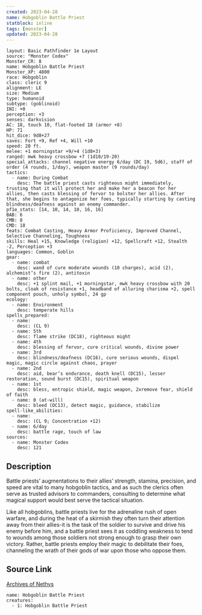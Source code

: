```yaml
---
created: 2023-04-28
name: Hobgoblin Battle Priest
statblock: inline
tags: [monster]
updated: 2023-04-28
---
```

```statblock
layout: Basic Pathfinder 1e Layout
source: "Monster Codex"
Monster_CR: 8
name: Hobgoblin Battle Priest
Monster_XP: 4800
race: Hobgoblin
class: cleric 9
alignment: LE
size: Medium
type: humanoid
subtype: (goblinoid)
INI: +0
perception: +3
senses: darkvision
AC: 18, touch 10, flat-footed 18 (armor +8)
HP: 71
hit_dice: 9d8+27
saves: Fort +9, Ref +4, Will +10
speed: 20 ft.
melee: +1 morningstar +9/+4 (1d8+3)
ranged: mwk heavy crossbow +7 (1d10/19-20)
special_attacks: channel negative energy 6/day (DC 19, 5d6), staff of order (4 rounds, 1/day), weapon master (9 rounds/day)
tactics:
  - name: During Combat
    desc: The battle priest casts righteous might immediately, trusting that it will protect her and make her a beacon for her allies, then casts blessing of fervor to bolster her allies. After that, she begins to antagonize her foes, typically starting by casting blindness/deafness against an enemy commander.
pf1e_stats: [14, 10, 14, 10, 16, 16]
BAB: 6
CMB: 8
CMD: 18
feats: Combat Casting, Heavy Armor Proficiency, Improved Channel, Selective Channeling, Toughness
skills: Heal +15, Knowledge (religion) +12, Spellcraft +12, Stealth -2, Perception +3
languages: Common, Goblin
gear:
  - name: combat
    desc: wand of cure moderate wounds (10 charges), acid (2), alchemist’s fire (2), antitoxin
  - name: other
    desc: +1 splint mail, +1 morningstar, mwk heavy crossbow with 20 bolts, cloak of resistance +1, headband of alluring charisma +2, spell component pouch, unholy symbol, 24 gp
ecology:
  - name: Environment
    desc: temperate hills
spells_prepared:
  - name:
    desc: (CL 9)
  - name: 5th
    desc: flame strike (DC18), righteous might
  - name: 4th
    desc: blessing of fervor, cure critical wounds, divine power
  - name: 3rd
    desc: blindness/deafness (DC16), cure serious wounds, dispel magic, magic circle against chaos, prayer
  - name: 2nd
    desc: aid, bear’s endurance, death knell (DC15), lesser restoration, sound burst (DC15), spiritual weapon
  - name: 1st
    desc: bless, entropic shield, magic weapon, 2xremove fear, shield of faith
  - name: 0 (at-will)
    desc: bleed (DC13), detect magic, guidance, stabilize
spell-like_abilities:
  - name:
    desc: (CL 9; Concentration +12)
  - name: 6/day
    desc: battle rage, touch of law
sources:
  - name: Monster Codex
    desc: 121
```
## Description
Battle priests’ augmentations to their allies’ strength, stamina, precision, and speed are vital to many hobgoblin tactics, and as such the clerics often serve as trusted advisors to commanders, consulting to determine what magical support would best serve the tactical situation.

 Like all hobgoblins, battle priests live for the adrenaline rush of open warfare, and during the heat of a skirmish they often turn their attention away from their allies-it is the task of the soldier to survive and drive his enemy before him, and a battle priest sees it as coddling weakness to tend to wounds among those soldiers not strong enough to grasp their own victory. Rather, battle priests employ their magic to debilitate their foes, channeling the wrath of their gods of war upon those who oppose them.
## Source Link
[Archives of Nethys](https://aonprd.com/MonsterDisplay.aspx?ItemName=Hobgoblin%20Battle%20Priest)
```encounter-table
name: Hobgoblin Battle Priest
creatures:
  - 1: Hobgoblin Battle Priest
```
